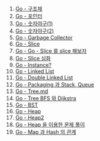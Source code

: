 1. [Go - 구조체](https://github.com/ckdqja135/Typescript-restful-starter/blob/master/mdfile/Go/Basics/Go%20-%20%EA%B5%AC%EC%A1%B0%EC%B2%B4.md)
2. [Go - 포인터](https://github.com/ckdqja135/Typescript-restful-starter/blob/master/mdfile/Go/Basics/Go%20-%20%ED%8F%AC%EC%9D%B8%ED%84%B0.md)
3. [Go - 숫자야구(1)](https://github.com/ckdqja135/Typescript-restful-starter/blob/master/mdfile/Go/Basics/Go%20-%20%EC%88%AB%EC%9E%90%EC%95%BC%EA%B5%AC(1).md)
4. [Go - 숫자야구(2)](https://github.com/ckdqja135/Typescript-restful-starter/blob/master/mdfile/Go/Basics/Go%20-%20%EC%88%AB%EC%9E%90%EC%95%BC%EA%B5%AC(2).md)
5. [Go - Garbage Collector](https://github.com/ckdqja135/Typescript-restful-starter/blob/master/mdfile/Go/Basics/Go%20-%20Garbage%20Collector.md)
6. [Go - Slice](https://github.com/ckdqja135/Typescript-restful-starter/blob/master/mdfile/Go/Basics/Go%20-%20Slice.md)
7. [Go - Go - Slice 를 slice 해보자](https://github.com/ckdqja135/Typescript-restful-starter/blob/master/mdfile/Go/Basics/Go%20-%20Slice%20%EB%A5%BC%20slice%20%ED%95%B4%EB%B3%B4%EC%9E%90.md)
8. [Go - Slice 심화](https://github.com/ckdqja135/Typescript-restful-starter/blob/master/mdfile/Go/Basics/Go%20-%20Slice%20%EC%8B%AC%ED%99%94.md)
9. [Go - Instance?](https://github.com/ckdqja135/Typescript-restful-starter/blob/master/mdfile/Go/Basics/Go%20-%20Instance.md)
10. [Go - Linked List](https://github.com/ckdqja135/Typescript-restful-starter/blob/master/mdfile/Go/Basics/Go%20-%20Linked%20List.md)
11. [Go - Double Linked List](https://github.com/ckdqja135/Typescript-restful-starter/blob/master/mdfile/Go/Basics/Go%20-%20Double%20Linked%20List.md)
12. [Go - Packaging 과 Stack, Queue](https://github.com/ckdqja135/Typescript-restful-starter/blob/master/mdfile/Go/Basics/Go%20-%20Packaging%20%EA%B3%BC%20Stack%2C%20Queue.md)
13. [Go - Tree.md](https://github.com/ckdqja135/Typescript-restful-starter/blob/master/mdfile/Go/Basics/Go%20-%20Tree.md)
14. [Go - Tree BFS 와 Dijkstra](https://github.com/ckdqja135/Typescript-restful-starter/blob/master/mdfile/Go/Basics/Go%20-%20Tree%20BFS%20%EC%99%80%20Dijkstra.md)
15. [Go - BST](https://github.com/ckdqja135/Typescript-restful-starter/blob/master/mdfile/Go/Basics/Go%20-%20BST.md)
16. [Go - Heap](https://github.com/ckdqja135/Typescript-restful-starter/blob/master/mdfile/Go/Basics/Go%20-%20Heap.md)
17. [Go - Heap2](https://github.com/ckdqja135/Typescript-restful-starter/blob/master/mdfile/Go/Basics/Go%20-%20Heap2.md)
18. [Go - Heap 을 이용한 문제 풀이](https://github.com/ckdqja135/Typescript-restful-starter/blob/master/mdfile/Go/Basics/Go%20-%20Heap%20%EC%9D%84%20%EC%9D%B4%EC%9A%A9%ED%95%9C%20%EB%AC%B8%EC%A0%9C%20%ED%92%80%EC%9D%B4.md)
19. [Go - Map 과 Hash 의 관계](https://github.com/ckdqja135/Typescript-restful-starter/blob/master/mdfile/Go/Basics/Go%20-%20Map%20%EA%B3%BC%20Hash%20%EC%9D%98%20%EA%B4%80%EA%B3%84.md)
